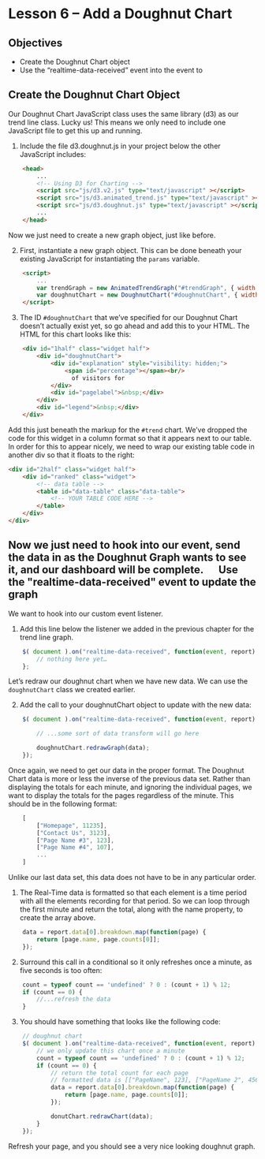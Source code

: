 Lesson 6 – Add a Doughnut Chart
=====

Objectives
-----
  * Create the Doughnut Chart object
  * Use the “realtime-data-received” event into the event to

Create the Doughnut Chart Object
-----

Our Doughnut Chart JavaScript class uses the same library (d3) as our trend line class. Lucky us!  This means we only need to include one JavaScript file to get this up and running.

1. Include the file d3.doughnut.js in your project below the other JavaScript includes:
```html
    <head>
        ...
    	<!-- Using D3 for Charting -->
        <script src="js/d3.v2.js" type="text/javascript" ></script>
        <script src="js/d3.animated_trend.js" type="text/javascript" ></script>
        <script src="js/d3.doughnut.js" type="text/javascript" ></script>
        ...
    </head>
```
Now we just need to create a new graph object, just like before.

2. First, instantiate a new graph object.  This can be done beneath your existing JavaScript for instantiating the `params` variable.
```html
    <script>
        ...
    	var trendGraph = new AnimatedTrendGraph("#trendGraph", { width: 660, height: 200, delay: 60000});
    	var doughnutChart = new DoughnutChart("#doughnutChart", { width: 300, height: 450});
    </script>
```

3. The ID `#doughnutChart` that we’ve specified for our Doughnut Chart doesn’t actually exist yet, so go ahead and add this to your HTML.  The HTML for this chart looks like this:
```html
    <div id="1half" class="widget half">
        <div id="doughnutChart">
            <div id="explanation" style="visibility: hidden;">
                <span id="percentage"></span><br/>
                  of visitors for
            </div>
            <div id="pagelabel">&nbsp;</div>
        </div>
        <div id="legend">&nbsp;</div>
    </div>
```

Add this just beneath the markup for the `#trend` chart.  We’ve dropped the code for this widget in a column format so that it appears next to our table.  In order for this to appear nicely, we need to wrap our existing table code in another div so that it floats to the right:

```html
<div id="2half" class="widget half">
    <div id="ranked" class="widget">
        <!-- data table -->
        <table id="data-table" class="data-table">
            <!-- YOUR TABLE CODE HERE -->
        </table>
    </div>
</div>
```

Now we just need to hook into our event, send the data in as the Doughnut Graph wants to see it, and our dashboard will be complete.
 
Use the "realtime-data-received" event to update the graph
-----

We want to hook into our custom event listener.

1.	Add this line below the listener we added in the previous chapter for the trend line graph.
```js
    $( document ).on("realtime-data-received", function(event, report) {
        // nothing here yet…
    };
```
Let’s redraw our doughnut chart when we have new data.  We can use the `doughnutChart` class we created earlier.

2.	Add the call to your doughnutChart object to update with the new data:
```js
    $( document ).on("realtime-data-received", function(event, report) {

        // ...some sort of data transform will go here

        doughnutChart.redrawGraph(data);
    });
```
Once again, we need to get our data in the proper format. The Doughnut Chart data is more or less the inverse of the previous data set.  Rather than displaying the totals for each minute, and ignoring the individual pages, we want to display the totals for the pages regardless of the minute. This should be in the following format:
```js
    [
        ["Homepage", 11235],
        ["Contact Us", 3123],
        ["Page Name #3", 123],
        ["Page Name #4", 107],
        ...
    ]
```
Unlike our last data set, this data does not have to be in any particular order.

1.	The Real-Time data is formatted so that each element is a time period with all the elements recording for that period. So we can loop through the first minute and return the total, along with the name property, to create the array above.
```js
    data = report.data[0].breakdown.map(function(page) {
        return [page.name, page.counts[0]];
    });
```

2.	Surround this call in a conditional so it only refreshes once a minute, as five seconds is too often:
```js
    count = typeof count == 'undefined' ? 0 : (count + 1) % 12;
    if (count == 0) {
        //...refresh the data
    }
```

3.	You should have something that looks like the following code:
```js
    // doughnut chart
    $( document ).on("realtime-data-received", function(event, report) {
        // we only update this chart once a minute
        count = typeof count == 'undefined' ? 0 : (count + 1) % 12;
        if (count == 0) {
            // return the total count for each page
            // formatted data is [["PageName", 123], ["PageName 2", 456]] for each page shown in the doughnut
            data = report.data[0].breakdown.map(function(page) {
                return [page.name, page.counts[0]];
            });

            donutChart.redrawChart(data);
        }
    });
```

Refresh your page, and you should see a very nice looking doughnut graph.
